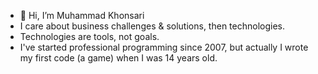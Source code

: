 - 👋 Hi, I’m Muhammad Khonsari
- I care about business challenges & solutions, then technologies.
- Technologies are tools, not goals.
- I've started professional programming since 2007, but actually I wrote my first code (a game) when I was 14 years old.
